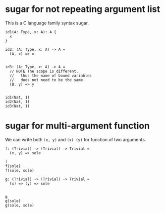# sugar for not repeating argument list

This is a C language family syntax sugar.

``` cicada
id1(A: Type, x: A): A {
  x
}

id2: (A: Type, x: A) -> A =
  (A, x) => x


id3: (A: Type, x: A) -> A =
  // NOTE The scope is different,
  //   thus the name of bound variables
  //   does not need to be the same.
  (B, y) => y


id1(Nat, 1)
id2(Nat, 1)
id3(Nat, 1)
```

# sugar for multi-argument function

We can write both `(x, y)` and `(x) (y)` for function of two arguments.

``` cicada
f: (Trivial) -> (Trivial) -> Trivial =
  (x, y) => sole

f
f(sole)
f(sole, sole)

g: (Trivial) -> (Trivial) -> Trivial =
  (x) => (y) => sole


g
g(sole)
g(sole, sole)
```
